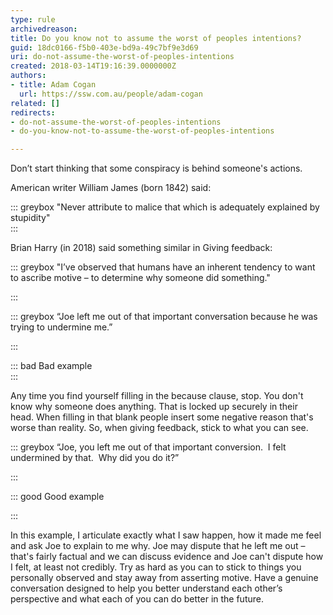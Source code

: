 ```yaml
---
type: rule
archivedreason: 
title: Do you know not to assume the worst of peoples intentions?
guid: 18dc0166-f5b0-403e-bd9a-49c7bf9e3d69
uri: do-not-assume-the-worst-of-peoples-intentions
created: 2018-03-14T19:16:39.0000000Z
authors:
- title: Adam Cogan
  url: https://ssw.com.au/people/adam-cogan
related: []
redirects:
- do-not-assume-the-worst-of-peoples-intentions
- do-you-know-not-to-assume-the-worst-of-peoples-intentions

---
```


Don’t start thinking that some conspiracy is behind someone's actions.

American writer William James (born 1842) said:


::: greybox
"Never attribute to malice that which is adequately explained by stupidity"  
:::

Brian Harry (in 2018) said something similar in Giving feedback:


::: greybox
"I’ve observed that humans have an inherent tendency to want to ascribe motive – to determine why someone did something."

:::



<!--endintro-->


::: greybox
“Joe left me out of that important conversation because he was trying to undermine me.”

:::


::: bad
Bad example   
:::

Any time you find yourself filling in the because clause, stop. You don't know why someone does anything. That is locked up securely in their head. When filling in that blank people insert some negative reason that's worse than reality. So, when giving feedback, stick to what you can see.


::: greybox
“Joe, you left me out of that important conversion.  I felt undermined by that.  Why did you do it?”

:::


::: good
Good example

:::

In this example, I articulate exactly what I saw happen, how it made me feel and ask Joe to explain to me why. Joe may dispute that he left me out – that's fairly factual and we can discuss evidence and Joe can't dispute how I felt, at least not credibly. Try as hard as you can to stick to things you personally observed and stay away from asserting motive. Have a genuine conversation designed to help you better understand each other’s perspective and what each of you can do better in the future.
